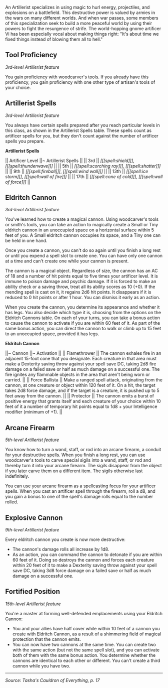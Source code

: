 An Artillerist specializes in using magic to hurl energy, projectiles, and explosions on a battlefield. This destructive power is valued by armies in the wars on many different worlds. And when war passes, some members of this specialization seek to build a more peaceful world by using their powers to fight the resurgence of strife. The world-hopping gnome artificer Vi has been especially vocal about making things right: "It's about time we fixed things instead of blowing them all to hell."

## Tool Proficiency

_3rd-level Artillerist feature_

You gain proficiency with woodcarver's tools. If you already have this proficiency, you gain proficiency with one other type of artisan's tools of your choice.

## Artillerist Spells

_3rd-level Artillerist feature_

You always have certain spells prepared after you reach particular levels in this class, as shown in the Artillerist Spells table. These spells count as artificer spells for you, but they don't count against the number of artificer spells you prepare.

**Artillerist Spells**

|| Artificer Level ||~ Artillerist Spells ||
|| 3rd || _[[[spell:shield]]]_, _[[[spell:thunderwave]]]_ ||
|| 5th || _[[[spell:scorching ray]]]_, _[[[spell:shatter]]]_ ||
|| 9th || _[[[spell:fireball]]]_, _[[[spell:wind wall]]]_ ||
|| 13th || _[[[spell:ice storm]]]_, _[[[spell:wall of fire]]]_ ||
|| 17th || _[[[spell:cone of cold]]]_, _[[[spell:wall of force]]]_ ||

## Eldritch Cannon

_3rd-level Artillerist feature_

You've learned how to create a magical cannon. Using woodcarver's tools or smith's tools, you can take an action to magically create a Small or Tiny eldritch cannon in an unoccupied space on a horizontal surface within 5 feet of you. A Small eldritch cannon occupies its space, and a Tiny one can be held in one hand.

Once you create a cannon, you can't do so again until you finish a long rest or until you expend a spell slot to create one. You can have only one cannon at a time and can't create one while your cannon is present.

The cannon is a magical object. Regardless of size, the cannon has an AC of 18 and a number of hit points equal to five times your artificer level. It is immune to poison damage and psychic damage. If it is forced to make an ability check or a saving throw, treat all its ability scores as 10 (+0). If the mending spell is cast on it, it regains 2d6 hit points. It disappears if it is reduced to 0 hit points or after 1 hour. You can dismiss it early as an action. 

When you create the cannon, you determine its appearance and whether it has legs. You also decide which type it is, choosing from the options on the Eldritch Cannons table. On each of your turns, you can take a bonus action to cause the cannon to activate if you are within 60 feet of it. As part of the same bonus action, you can direct the cannon to walk or climb up to 15 feet to an unoccupied space, provided it has legs.

**Eldritch Cannon**

||~ Cannon ||~ Activation ||
|| Flamethrower || The cannon exhales fire in an adjacent 15-foot cone that you designate. Each creature in that area must make a Dexterity saving throw against your spell save DC, taking 2d8 fire damage on a failed save or half as much damage on a successful one. The fire ignites any flammable objects in the area that aren't being worn or carried. ||
|| Force Ballista || Make a ranged spell attack, originating from the cannon, at one creature or object within 120 feet of it. On a hit, the target takes 2d8 force damage, and if the target is a creature, it is pushed up to 5 feet away from the cannon. ||
|| Protector || The cannon emits a burst of positive energy that grants itself and each creature of your choice within 10 feet of it a number of temporary hit points equal to 1d8 + your Intelligence modifier (minimum of +1). ||

## Arcane Firearm

_5th-level Artillerist feature_

You know how to turn a wand, staff, or rod into an arcane firearm, a conduit for your destructive spells. When you finish a long rest, you can use woodcarver's tools to carve special sigils into a wand, staff, or rod and thereby turn it into your arcane firearm. The sigils disappear from the object if you later carve them on a different item. The sigils otherwise last indefinitely.

You can use your arcane firearm as a spellcasting focus for your artificer spells. When you cast an artificer spell through the firearm, roll a d8, and you gain a bonus to one of the spell's damage rolls equal to the number rolled.

## Explosive Cannon

_9th-level Artillerist feature_

Every eldritch cannon you create is now more destructive:

* The cannon's damage rolls all increase by 1d8.
* As an action, you can command the cannon to detonate if you are within 60 feet of it. Doing so destroys the cannon and forces each creature within 20 feet of it to make a Dexterity saving throw against your spell save DC, taking 3d8 force damage on a failed save or half as much damage on a successful one.
 
## Fortified Position

_15th-level Artillerist feature_

You're a master at forming well-defended emplacements using your Eldritch Cannon:

* You and your allies have half cover while within 10 feet of a cannon you create with Eldritch Cannon, as a result of a shimmering field of magical protection that the cannon emits.
* You can now have two cannons at the same time. You can create two with the same action (but not the same spell slot), and you can activate both of them with the same bonus action. You determine whether the cannons are identical to each other or different. You can't create a third cannon while you have two.

----

*Source: Tasha's Cauldron of Everything, p. 17*
